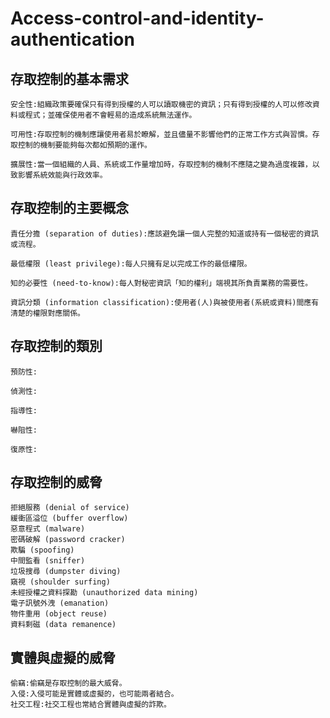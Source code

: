 # Access-control-and-identity-authentication
## 存取控制的基本需求
```
安全性:組織政策要確保只有得到授權的人可以讀取機密的資訊；只有得到授權的人可以修改資料或程式；並確保使用者不會輕易的造成系統無法運作。

可用性:存取控制的機制應讓使用者易於瞭解，並且儘量不影響他們的正常工作方式與習慣。存取控制的機制要能夠每次都如預期的運作。

擴展性:當一個組織的人員、系統或工作量增加時，存取控制的機制不應隨之變為過度複雜，以致影響系統效能與行政效率。
```
## 存取控制的主要概念
```
責任分擔 (separation of duties):應該避免讓一個人完整的知道或持有一個秘密的資訊或流程。

最低權限 (least privilege):每人只擁有足以完成工作的最低權限。

知的必要性 (need-to-know):每人對秘密資訊「知的權利」端視其所負責業務的需要性。

資訊分類 (information classification):使用者(人)與被使用者(系統或資料)間應有清楚的權限對應關係。
```
## 存取控制的類別
```
預防性:

偵測性:

指導性:

嚇阻性:

復原性:
```
## 存取控制的威脅
```
拒絕服務 (denial of service)
緩衝區溢位 (buffer overflow)
惡意程式 (malware)
密碼破解 (password cracker)
欺騙 (spoofing)
中間監看 (sniffer)
垃圾搜尋 (dumpster diving)
窺視 (shoulder surfing)
未經授權之資料探勘 (unauthorized data mining)
電子訊號外洩 (emanation)
物件重用 (object reuse)
資料剩磁 (data remanence)
```
## 實體與虛擬的威脅
```
偷竊:偷竊是存取控制的最大威脅。
入侵:入侵可能是實體或虛擬的，也可能兩者結合。	
社交工程:社交工程也常結合實體與虛擬的詐欺。
```

